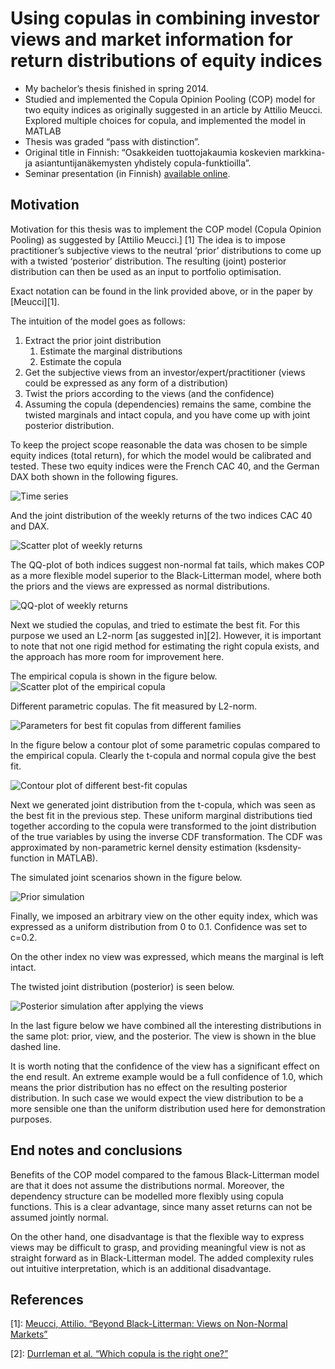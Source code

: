 # Using copulas in combining investor views and market information for return distributions of equity indices

* My bachelor’s thesis finished in spring 2014.
* Studied and implemented the Copula Opinion Pooling (COP) model for two equity indices as originally suggested in an article by Attilio Meucci. Explored multiple choices for copula, and implemented the model in MATLAB
* Thesis was graded “pass with distinction”.
* Original title in Finnish: “Osakkeiden tuottojakaumia koskevien markkina- ja asiantuntijanäkemysten yhdistely copula-funktioilla”.
* Seminar presentation (in Finnish) [available online](http://sal.aalto.fi/files/opinnot/kurssit/mat-2.kandi/esittelyt/tuovilahenr-valmis.pdf).

## Motivation

Motivation for this thesis was to implement the COP model (Copula Opinion Pooling) as suggested by [Attilio Meucci.] [1] The idea is to impose practitioner’s subjective views to the neutral ‘prior’ distributions to come up with a twisted ‘posterior’ distribution. The resulting (joint) posterior distribution can then be used as an input to portfolio optimisation.

Exact notation can be found in the link provided above, or in the paper by [Meucci][1].

The intuition of the model goes as follows:

1. Extract the prior joint distribution
   1. Estimate the marginal distributions
   1. Estimate the copula
1. Get the subjective views from an investor/expert/practitioner (views could be expressed as any form of a distribution)
1. Twist the priors according to the views (and the confidence)
1. Assuming the copula (dependencies) remains the same, combine the twisted marginals and intact copula, and you have come up with joint posterior distribution.

To keep the project scope reasonable the data was chosen to be simple equity indices (total return), for which the model would be calibrated and tested. These two equity indices were the French CAC 40, and the German DAX both shown in the following figures.

![Time series](/figures-copula-equity/time-series.webp)

And the joint distribution of the weekly returns of the two indices CAC 40 and DAX.

![Scatter plot of weekly returns](/figures-copula-equity/scatter.webp)

The QQ-plot of both indices suggest non-normal fat tails, which makes COP as a more flexible model superior to the Black-Litterman model, where both the priors and the views are expressed as normal distributions.

![QQ-plot of weekly returns](/figures-copula-equity/qq-plot.webp)

Next we studied the copulas, and tried to estimate the best fit. For this purpose we used an L2-norm [as suggested in][2]. However, it is important to note that not one rigid method for estimating the right copula exists, and the approach has more room for improvement here.

The empirical copula is shown in the figure below.
![Scatter plot of the empirical copula](/figures-copula-equity/copula-scatter.webp)

Different parametric copulas. The fit measured by L2-norm.

![Parameters for best fit copulas from different families](/figures-copula-equity/copula-parameters.webp)

In the figure below a contour plot of some parametric copulas compared to the empirical copula. Clearly the t-copula and normal copula give the best fit.

![Contour plot of different best-fit copulas](/figures-copula-equity/copula-lines.webp)

Next we generated joint distribution from the t-copula, which was seen as the best fit in the previous step. These uniform marginal distributions tied together according to the copula were transformed to the joint distribution of the true variables by using the inverse CDF transformation. The CDF was approximated by non-parametric kernel density estimation (ksdensity-function in MATLAB).

The simulated joint scenarios shown in the figure below.

![Prior simulation](/figures-copula-equity/simulation-prior.webp)

Finally, we imposed an arbitrary view on the other equity index, which was expressed as a uniform distribution from 0 to 0.1. Confidence was set to c=0.2.

On the other index no view was expressed, which means the marginal is left intact.

The twisted joint distribution (posterior) is seen below.

![Posterior simulation after applying the views](/figures-copula-equity/simulation-posterior.webp)

In the last figure below we have combined all the interesting distributions in the same plot: prior, view, and the posterior. The view is shown in the blue dashed line.

It is worth noting that the confidence of the view has a significant effect on the end result. An extreme example would be a full confidence of 1.0, which means the prior distribution has no effect on the resulting posterior distribution. In such case we would expect the view distribution to be a more sensible one than the uniform distribution used here for demonstration purposes.

## End notes and conclusions

Benefits of the COP model compared to the famous Black-Litterman model are that it does not assume the distributions normal. Moreover, the dependency structure can be modelled more flexibly using copula functions. This is a clear advantage, since many asset returns can not be assumed jointly normal.

On the other hand, one disadvantage is that the flexible way to express views may be difficult to grasp, and providing meaningful view is not as straight forward as in Black-Litterman model. The added complexity rules out intuitive interpretation, which is an additional disadvantage.

## References

[1]: [Meucci, Attilio. “Beyond Black-Litterman: Views on Non-Normal Markets”](https://papers.ssrn.com/sol3/papers.cfm?abstract_id=848407)

[2]: [Durrleman et al. “Which copula is the right one?”](https://papers.ssrn.com/sol3/papers.cfm?abstract_id=1032545)
